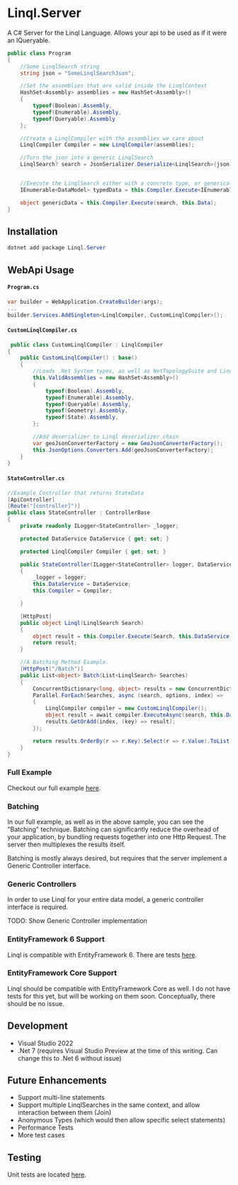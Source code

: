 # Linql.Server

A C# Server for the Linql Language.  Allows your api to be used as if it were an IQueryable. 

```cs
public class Program 
{
    //Some LinqlSearch string
    string json = "SomeLinqlSearchJson";

    //Set the assemblies that are valid inside the LinqlContext
    HashSet<Assembly> assemblies = new HashSet<Assembly>()
    {
        typeof(Boolean).Assembly,
        typeof(Enumerable).Assembly,
        typeof(Queryable).Assembly
    };

    //Create a LinqlCompiler with the assemblies we care about
    LinqlCompiler Compiler = new LinqlCompiler(assemblies);

    //Turn the json into a generic LinqlSearch
    LinqlSearch? search = JsonSerializer.Deserialize<LinqlSearch>(json);


    //Execute the LinqlSearch either with a concrete type, or generically
    IEnumerable<DataModel> typedData = this.Compiler.Execute<IEnumerable<DataModel>>(search, this.Data);

    object genericData = this.Compiler.Execute(search, this.Data);
}

```

## Installation

```powershell
dotnet add package Linql.Server
```

## WebApi Usage

#### **`Program.cs`**
```cs
var builder = WebApplication.CreateBuilder(args);
...
builder.Services.AddSingleton<LinqlCompiler, CustomLinqlCompiler>();

```


#### **`CustomLinqlCompiler.cs`**
```cs
 public class CustomLinqlCompiler : LinqlCompiler
{
    public CustomLinqlCompiler() : base() 
    { 
        //Loads .Net System types, as well as NetTopologySuite and Linq Assemblies
        this.ValidAssemblies = new HashSet<Assembly>()
        {
            typeof(Boolean).Assembly,
            typeof(Enumerable).Assembly,
            typeof(Queryable).Assembly,
            typeof(Geometry).Assembly,
            typeof(State).Assembly,
        };

        //Add deserializer to Linql deserializer chain
        var geoJsonConverterFactory = new GeoJsonConverterFactory();
        this.JsonOptions.Converters.Add(geoJsonConverterFactory);
    }
}

```


#### **`StateController.cs`**
```cs
//Example Controller that returns StateData
[ApiController]
[Route("[controller]")]
public class StateController : ControllerBase
{
    private readonly ILogger<StateController> _logger;

    protected DataService DataService { get; set; }

    protected LinqlCompiler Compiler { get; set; }

    public StateController(ILogger<StateController> logger, DataService DataService, LinqlCompiler Compiler)
    {
        _logger = logger;
        this.DataService = DataService;
        this.Compiler = Compiler;

    }

    [HttpPost]
    public object Linql(LinqlSearch Search)
    {
        object result = this.Compiler.Execute(Search, this.DataService.StateData.AsQueryable());
        return result;
    }

    //A Batching Method Example.
    [HttpPost("/Batch")]
    public List<object> Batch(List<LinqlSearch> Searches)
    {
        ConcurrentDictionary<long, object> results = new ConcurrentDictionary<long, object>();
        Parallel.ForEach(Searches, async (search, options, index) =>
        {
            LinqlCompiler compiler = new CustomLinqlCompiler();
            object result = await compiler.ExecuteAsync(search, this.DataService.StateData.AsQueryable());
            results.GetOrAdd(index, (key) => result);
        });

        return results.OrderBy(r => r.Key).Select(r => r.Value).ToList();
    }
}

```
### Full Example

Checkout our full example [here](../Examples/WebApiExample/).


### Batching

In our full example, as well as in the above sample, you can see the "Batching" technique.  Batching can significantly reduce the overhead of your application, by bundling requests together into one Http Request.  The server then multiplexes the results itself.

Batching is mostly always desired, but requires that the server implement a Generic Controller interface.

### Generic Controllers

In order to use Linql for your entire data model, a generic controller interface is required.

TODO: Show Generic Controller implementation

### EntityFramework 6 Support

Linql is compatible with EntityFramework 6.  There are tests [here](../Test/Linql.Server.EF6.Test/).

### EntityFramework Core Support

Linql should be compatible with EntityFramework Core as well.  I do not have tests for this yet, but will be working on them soon.  Conceptually, there should be no issue.  

## Development 

- Visual Studio 2022 
- .Net 7 (requires Visual Studio Preview at the time of this writing.  Can change this to .Net 6 without issue)

## Future Enhancements 

- Support multi-line statements
- Support multiple LinqlSearches in the same context, and allow interaction between them (Join)
- Anonymous Types (which would then allow specific select statements)
- Performance Tests
- More test cases

## Testing 

Unit tests are located [here](../Test/Linql.Server.Test/).